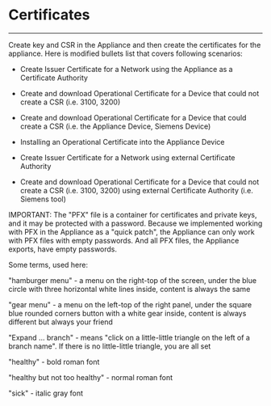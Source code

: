 # Certificates

--------------------------------------------------------------
Create key and CSR in the Appliance and then create the certificates for the appliance. Here is modified bullets list that covers following scenarios:

* Create Issuer Certificate for a Network using the Appliance as a Certificate Authority

* Create and download Operational Certificate for a Device that could not create a CSR (i.e. 3100, 3200)

* Create and download Operational Certificate for a Device that could create a CSR (i.e. the Appliance Device, Siemens Device)

* Installing an Operational Certificate into the Appliance Device

* Create Issuer Certificate for a Network using external Certificate Authority

* Create and download Operational Certificate for a Device that could not create a CSR (i.e. 3100, 3200) using external Certificate Authority (i.e. Siemens tool)

IMPORTANT: The "PFX" file is a container for certificates and private keys, and it may be protected with a password. Because we implemented working with PFX in the Appliance as a "quick patch", the Appliance can only work with PFX files with empty passwords. And all PFX files, the Appliance exports, have empty passwords.

Some terms, used here:

"hamburger menu" - a menu on the right-top of the screen, under the blue circle with three horizontal white lines inside, content is always the same

"gear menu" - a menu on the left-top of the right panel, under the square blue rounded corners button with a white gear inside, content is always different but always your friend

"Expand ... branch" - means "click on a little-little triangle on the left of a branch name". If there is no little-little triangle, you are all set

"healthy" - bold roman font

"healthy but not too healthy" - normal roman font

"sick" - italic gray font

